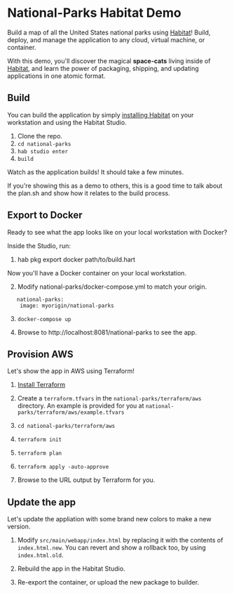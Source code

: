 # National-Parks Habitat Demo

Build a map of all the United States national parks using [Habitat](https://habitat.sh/)! Build, deploy, and manage the application to any cloud, virtual machine, or container.

With this demo, you'll discover the magical **space-cats** living inside of [Habitat](https://habitat.sh/), and learn the power of packaging, shipping, and updating applications in one atomic format.

## Build

You can build the application by simply [installing Habitat](https://www.habitat.sh/docs/install-habitat/) on your workstation and using the Habitat Studio.

1. Clone the repo.
2. `cd national-parks`
3. `hab studio enter`
4. `build`

Watch as the application builds! It should take a few minutes.

If you're showing this as a demo to others, this is a good time to talk about the plan.sh and show how it relates to the build process.

## Export to Docker

Ready to see what the app looks like on your local workstation with Docker?

Inside the Studio, run:
1. hab pkg export docker path/to/build.hart

Now you'll have a Docker container on your local workstation.

2. Modify national-parks/docker-compose.yml to match your origin.

```
   national-parks:
    image: myorigin/national-parks
```

3. `docker-compose up`

4. Browse to http://localhost:8081/national-parks to see the app.

## Provision AWS

Let's show the app in AWS using Terraform!

1. [Install Terraform](https://www.terraform.io/downloads.html)

2. Create a `terraform.tfvars` in the `national-parks/terraform/aws` directory. An example is provided for you at `national-parks/terraform/aws/example.tfvars`

3. `cd national-parks/terraform/aws`

4. `terraform init`

5. `terraform plan`

6. `terraform apply -auto-approve`

7. Browse to the URL output by Terraform for you.

## Update the app

Let's update the appliation with some brand new colors to make a new version.

1. Modify `src/main/webapp/index.html` by replacing it with the contents of `index.html.new`. You can revert and show a rollback too, by using `index.html.old`.

2. Rebuild the app in the Habitat Studio.

3. Re-export the container, or upload the new package to builder.